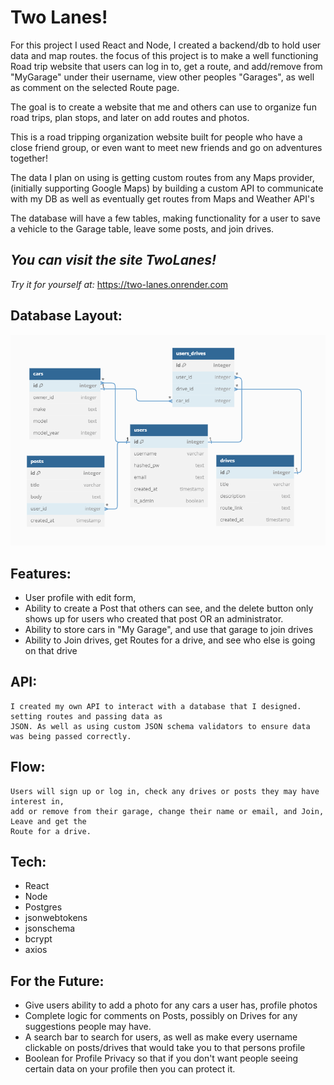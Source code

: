# Two Lanes!

For this project I used React and Node, I created a backend/db to hold user data and map routes. the focus of this project is to make a well functioning Road trip website that users can log in to, get a route, and add/remove from "MyGarage" under their username, view other peoples "Garages", as well as comment on the selected Route page.

The goal is to create a website that me and others can use to organize fun road trips, plan stops, and later on add routes and photos.

This is a road tripping organization website built for people who have a close friend group, or even want to meet new friends and go on adventures together!

The data I plan on using is getting custom routes from any Maps provider,(initially supporting Google Maps) by building a custom API to communicate with my DB as well as eventually get routes from Maps and Weather API's

The database will have a few tables, making functionality for a user to save a vehicle to the Garage table, leave some posts, and join drives. 

## *You can visit the site TwoLanes!*

*Try it for yourself at:* https://two-lanes.onrender.com

## Database Layout:

![Database](Database.PNG)



## Features:
- User profile with edit form,
- Ability to create a Post that others can see, and the delete button only shows up for users who created 
    that post OR an administrator.
- Ability to store cars in "My Garage", and use that garage to join drives
- Ability to Join drives, get Routes for a drive, and see who else is going on that drive

## API:
    I created my own API to interact with a database that I designed. setting routes and passing data as 
    JSON. As well as using custom JSON schema validators to ensure data was being passed correctly.

## Flow:
    Users will sign up or log in, check any drives or posts they may have interest in, 
    add or remove from their garage, change their name or email, and Join, Leave and get the 
    Route for a drive.

## Tech:
- React
- Node
- Postgres
- jsonwebtokens
- jsonschema
- bcrypt
- axios


## For the Future:
- Give users ability to add a photo for any cars a user has, profile photos
- Complete logic for comments on Posts, possibly on Drives for any suggestions people may have.
- A search bar to search for users, as well as make every username clickable on 
    posts/drives that would take you to that persons profile
- Boolean for Profile Privacy so that if you don't want people seeing certain 
    data on your profile then you can protect it.



